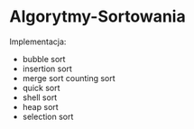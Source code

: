 # Algorytmy-Sortowania

Implementacja:
- bubble sort
- insertion sort
- merge sort counting sort 
- quick sort
- shell sort 
- heap sort
- selection sort
